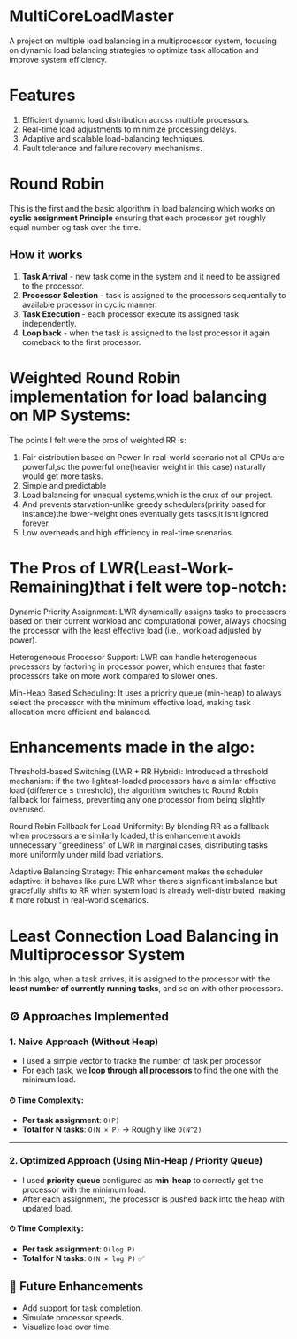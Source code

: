 
# MultiCoreLoadMaster
A project on multiple load balancing in a multiprocessor system, focusing on dynamic load balancing strategies to optimize task allocation and improve system efficiency.
# Features
1. Efficient dynamic load distribution across multiple processors.
2. Real-time load adjustments to minimize processing delays.
3. Adaptive and scalable load-balancing techniques.
4. Fault tolerance and failure recovery mechanisms.   
# Round Robin
This is the first and the basic algorithm in load balancing which works on **cyclic assignment Principle** ensuring that each processor get roughly equal number og task over the time.
## How it works
1. **Task Arrival** - new task come in the system and it need to be assigned to the processor.
2. **Processor Selection** - task is assigned to the processors sequentially to available processor in cyclic manner.
3. **Task Execution** - each processor execute its assigned task independently.
4. **Loop back** - when the task is assigned to the last processor it again comeback to the first processor.


# Weighted Round Robin implementation for load balancing on MP Systems:
The points I felt were the pros of weighted RR is:
1. Fair distribution based on Power-In real-world scenario not all CPUs are powerful,so the powerful one(heavier weight in this case) naturally would get more tasks.
2. Simple and predictable
3. Load balancing for unequal systems,which is the crux of our project.
4. And prevents starvation-unlike greedy schedulers(pririty based for instance)the lower-weight ones eventually gets tasks,it isnt ignored forever.
5. Low overheads and high efficiency in real-time scenarios.

# The Pros of LWR(Least-Work-Remaining)that i felt were top-notch:
Dynamic Priority Assignment:
LWR dynamically assigns tasks to processors based on their current workload and computational power, 
always choosing the processor with the least effective load (i.e., workload adjusted by power).

Heterogeneous Processor Support:
LWR can handle heterogeneous processors by factoring in processor power, 
which ensures that faster processors take on more work compared to slower ones.

Min-Heap Based Scheduling:
It uses a priority queue (min-heap) to always select the processor with the minimum effective load,
making task allocation more efficient and balanced.

# Enhancements made in the algo:
Threshold-based Switching (LWR + RR Hybrid):
Introduced a threshold mechanism: if the two lightest-loaded processors have a similar effective load (difference ≤ threshold), 
the algorithm switches to Round Robin fallback for fairness, preventing any one processor from being slightly overused.

Round Robin Fallback for Load Uniformity:
By blending RR as a fallback when processors are similarly loaded, this enhancement avoids unnecessary 
"greediness" of LWR in marginal cases, distributing tasks more uniformly under mild load variations.

Adaptive Balancing Strategy:
This enhancement makes the scheduler adaptive: it behaves like pure LWR when there’s 
significant imbalance but gracefully shifts to RR when system load is already well-distributed, making it more robust in real-world scenarios.


# Least Connection Load Balancing in Multiprocessor System

In this algo, when a task arrives, it is assigned to the processor with the **least number of currently running tasks**, and so on with other processors.

## ⚙️ Approaches Implemented

### 1. Naive Approach (Without Heap)

- I used a simple vector to tracke the number of task per processor
- For each task, we **loop through all processors** to find the one with the minimum load.

#### ⏱ Time Complexity:
- **Per task assignment**: `O(P)`  
- **Total for N tasks**: `O(N × P)` → Roughly like `O(N^2)` 

---

### 2. Optimized Approach (Using Min-Heap / Priority Queue)

- I used **priority queue** configured as **min-heap** to correctly get the processor with the minimum load.
- After each assignment, the processor is pushed back into the heap with updated load.

#### ⏱ Time Complexity:
- **Per task assignment**: `O(log P)`  
- **Total for N tasks**: `O(N × log P)` ✅

## 🚀 Future Enhancements

- Add support for task completion.
- Simulate processor speeds.
- Visualize load over time.


